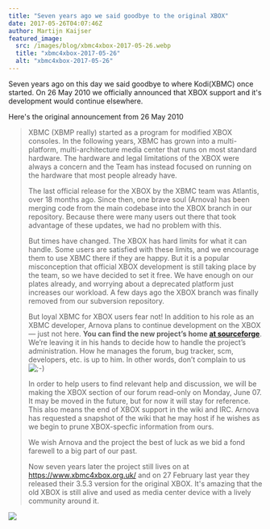 ```yaml
---
title: "Seven years ago we said goodbye to the original XBOX"
date: 2017-05-26T04:07:46Z
author: Martijn Kaijser
featured_image:
  src: /images/blog/xbmc4xbox-2017-05-26.webp
  title: "xbmc4xbox-2017-05-26"
  alt: "xbmc4xbox-2017-05-26"
---
```


Seven years ago on this day we said goodbye to where Kodi(XBMC) once started. On 26 May 2010 we officially announced that XBOX support and it's development would continue elsewhere.

Here's the original announcement from 26 May 2010

> XBMC (XBMP really) started as a program for modified XBOX consoles. In the following years, XBMC has grown into a multi-platform, multi-architecture media center that runs on most standard hardware. The hardware and legal limitations of the XBOX were always a concern and the Team has instead focused on running on the hardware that most people already have.
>
> The last official release for the XBOX by the XBMC team was Atlantis, over 18 months ago. Since then, one brave soul (Arnova) has been merging code from the main codebase into the XBOX branch in our repository. Because there were many users out there that took advantage of these updates, we had no problem with this.
>
> But times have changed. The XBOX has hard limits for what it can handle. Some users are satisfied with these limits, and we encourage them to use XBMC there if they are happy. But it is a popular misconception that official XBOX development is still taking place by the team, so we have decided to set it free. We have enough on our plates already, and worrying about a deprecated platform just increases our workload. A few days ago the XBOX branch was finally removed from our subversion repository.
>
> But loyal XBMC for XBOX users fear not! In addition to his role as an XBMC developer, Arnova plans to continue development on the XBOX — just not here. **You can find the new project’s home [at sourceforge](https://sourceforge.net/projects/xbmc4xbox/)**. We’re leaving it in his hands to decide how to handle the project’s administration. How he manages the forum, bug tracker, scm, developers, etc. is up to him. In other words, don’t complain to us ![;-)](https://kodi.tv/images/blog/icon_wink.gif)
>
> In order to help users to find relevant help and discussion, we will be making the XBOX section of our forum read-only on Monday, June 07. It may be moved in the future, but for now it will stay for reference. This also means the end of XBOX support in the wiki and IRC. Arnova has requested a snapshot of the wiki that he may host if he wishes as we begin to prune XBOX-specfic information from ours.
>
> We wish Arnova and the project the best of luck as we bid a fond farewell to a big part of our past.
>
> Now seven years later the project still lives on at <https://www.xbmc4xbox.org.uk/> and on 27 February last year they released their 3.5.3 version for the original XBOX. It's amazing that the old XBOX is still alive and used as media center device with a lively community around it.

[![](https://www.xbmc4xbox.org.uk/wordpress/wp-content/themes/inove/img/xbmc4xbox.webp)](https://www.xbmc4xbox.org.uk/)
